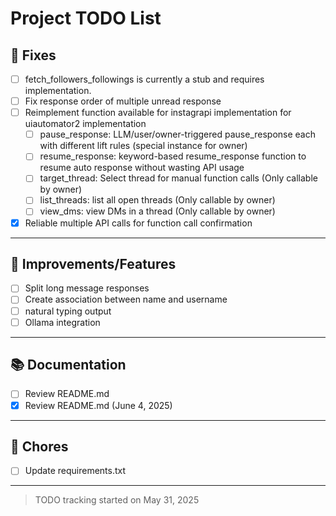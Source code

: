 # Project TODO List

## 🐞 Fixes
- [ ] fetch_followers_followings is currently a stub and requires implementation.
- [ ] Fix response order of multiple unread response
- [ ] Reimplement function available for instagrapi implementation for uiautomator2 implementation
    - [ ] pause_response: LLM/user/owner-triggered pause_response each with different lift rules (special instance for owner)
    - [ ] resume_response: keyword-based resume_response function to resume auto response without wasting API usage 
    - [ ] target_thread: Select thread for manual function calls (Only callable by owner)
    - [ ] list_threads: list all open threads (Only callable by owner)
    - [ ] view_dms: view DMs in a thread (Only callable by owner)
- [x] Reliable multiple API calls for function call confirmation

---

## 🔧 Improvements/Features
- [ ] Split long message responses
- [ ] Create association between name and username
- [ ] natural typing output
- [ ] Ollama integration

---

## 📚 Documentation
- [ ] Review README.md 
- [x] Review README.md (June 4, 2025)

---

## 🧹 Chores
- [ ] Update requirements.txt

---

> TODO tracking started on May 31, 2025
